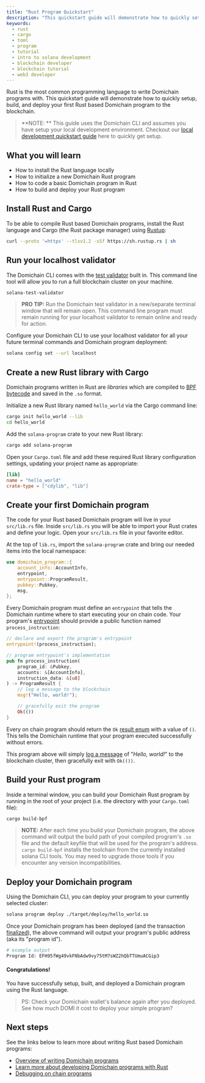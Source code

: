 ```yaml
---
title: "Rust Program Quickstart"
description: "This quickstart guide will demonstrate how to quickly setup, build, and deploy your first Rust based Domichain program to the blockchain."
keywords:
  - rust
  - cargo
  - toml
  - program
  - tutorial
  - intro to solana development
  - blockchain developer
  - blockchain tutorial
  - web3 developer
---
```


Rust is the most common programming language to write Domichain programs with. This quickstart guide will demonstrate how to quickly setup, build, and deploy your first Rust based Domichain program to the blockchain.

> **NOTE: **
> This guide uses the Domichain CLI and assumes you have setup your local development environment. Checkout our [local development quickstart guide](./local.md) here to quickly get setup.

## What you will learn

- How to install the Rust language locally
- How to initialize a new Domichain Rust program
- How to code a basic Domichain program in Rust
- How to build and deploy your Rust program

## Install Rust and Cargo

To be able to compile Rust based Domichain programs, install the Rust language and Cargo (the Rust package manager) using [Rustup](https://rustup.rs/):

```bash
curl --proto '=https' --tlsv1.2 -sSf https://sh.rustup.rs | sh
```

## Run your localhost validator

The Domichain CLI comes with the [test validator](../developing/test-validator.md) built in. This command line tool will allow you to run a full blockchain cluster on your machine.

```bash
solana-test-validator
```

> **PRO TIP:**
> Run the Domichain test validator in a new/separate terminal window that will remain open. This command line program must remain running for your localhost validator to remain online and ready for action.

Configure your Domichain CLI to use your localhost validator for all your future terminal commands and Domichain program deployment:

```bash
solana config set --url localhost
```

## Create a new Rust library with Cargo

Domichain programs written in Rust are _libraries_ which are compiled to [BPF bytecode](../developing/on-chain-programs/faq.md#berkeley-packet-filter-bpf) and saved in the `.so` format.

Initialize a new Rust library named `hello_world` via the Cargo command line:

```bash
cargo init hello_world --lib
cd hello_world
```

Add the `solana-program` crate to your new Rust library:

```bash
cargo add solana-program
```

Open your `Cargo.toml` file and add these required Rust library configuration settings, updating your project name as appropriate:

```toml
[lib]
name = "hello_world"
crate-type = ["cdylib", "lib"]
```

## Create your first Domichain program

The code for your Rust based Domichain program will live in your `src/lib.rs` file. Inside `src/lib.rs` you will be able to import your Rust crates and define your logic. Open your `src/lib.rs` file in your favorite editor.

At the top of `lib.rs`, import the `solana-program` crate and bring our needed items into the local namespace:

```rust
use domichain_program::{
    account_info::AccountInfo,
    entrypoint,
    entrypoint::ProgramResult,
    pubkey::Pubkey,
    msg,
};
```

Every Domichain program must define an `entrypoint` that tells the Domichain runtime where to start executing your on chain code. Your program's [entrypoint](../developing/on-chain-programs/developing-rust#program-entrypoint) should provide a public function named `process_instruction`:

```rust
// declare and export the program's entrypoint
entrypoint!(process_instruction);

// program entrypoint's implementation
pub fn process_instruction(
    program_id: &Pubkey,
    accounts: &[AccountInfo],
    instruction_data: &[u8]
) -> ProgramResult {
    // log a message to the blockchain
    msg!("Hello, world!");

    // gracefully exit the program
    Ok(())
}
```

Every on chain program should return the `Ok` [result enum](https://doc.rust-lang.org/std/result/) with a value of `()`. This tells the Domichain runtime that your program executed successfully without errors.

This program above will simply [log a message](../developing/on-chain-programs/debugging#logging) of "_Hello, world!_" to the blockchain cluster, then gracefully exit with `Ok(())`.

## Build your Rust program

Inside a terminal window, you can build your Domichain Rust program by running in the root of your project (i.e. the directory with your `Cargo.toml` file):

```bash
cargo build-bpf
```

> **NOTE:**
> After each time you build your Domichain program, the above command will output the build path of your compiled program's `.so` file and the default keyfile that will be used for the program's address.
> `cargo build-bpf` installs the toolchain from the currently installed solana CLI tools. You may need to upgrade those tools if you encounter any version incompatibilities.

## Deploy your Domichain program

Using the Domichain CLI, you can deploy your program to your currently selected cluster:

```bash
solana program deploy ./target/deploy/hello_world.so
```

Once your Domichain program has been deployed (and the transaction [finalized](../cluster/commitments.md)), the above command will output your program's public address (aka its "program id").

```bash
# example output
Program Id: EFH95fWg49vkFNbAdw9vy75tM7sWZ2hQbTTUmuACGip3
```

#### Congratulations!

You have successfully setup, built, and deployed a Domichain program using the Rust language.

> PS: Check your Domichain wallet's balance again after you deployed. See how much DOMI it cost to deploy your simple program?

## Next steps

See the links below to learn more about writing Rust based Domichain programs:

- [Overview of writing Domichain programs](../developing/on-chain-programs/overview)
- [Learn more about developing Domichain programs with Rust](../developing/on-chain-programs/developing-Rust)
- [Debugging on chain programs](../developing/on-chain-programs/debugging)
